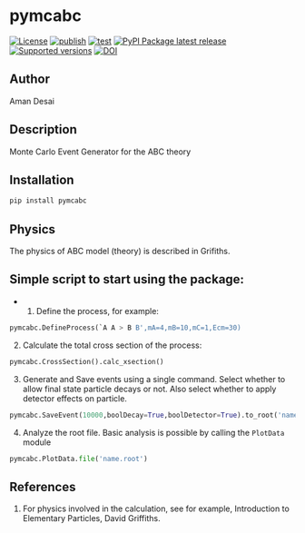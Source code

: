 # pymcabc

[![License](https://img.shields.io/github/license/amanmdesai/pymcabc)](https://github.com/amanmdesai/pymcabc/blob/master/LICENSE.txt)
[![publish](https://github.com/amanmdesai/pymcabc/actions/workflows/publish.yml/badge.svg)](https://github.com/amanmdesai/pymcabc/actions/workflows/publish.yml)
[![test](https://github.com/amanmdesai/pymcabc/actions/workflows/test.yaml/badge.svg)](https://github.com/amanmdesai/pymcabc/actions/workflows/test.yaml)
[![PyPI Package latest release](https://img.shields.io/pypi/v/pymcabc.svg)](https://pypi.python.org/pypi/pymcabc)
[![Supported versions](https://img.shields.io/pypi/pyversions/pymcabc.svg)](https://pypi.python.org/pypi/pymcabc)
[![DOI](https://zenodo.org/badge/587987289.svg)](https://zenodo.org/badge/latestdoi/587987289)


## Author

Aman Desai


##  Description

Monte Carlo Event Generator for the ABC theory

## Installation
```bash
pip install pymcabc
```

## Physics
The physics of ABC model (theory) is described in Grifiths.

## Simple script to start using the package:

- 1. Define the process, for example:
```python
pymcabc.DefineProcess(`A A > B B',mA=4,mB=10,mC=1,Ecm=30)
```

2. Calculate the total cross section of the process:
```python
pymcabc.CrossSection().calc_xsection()
```

3. Generate and Save events using a single command. Select whether to allow final state particle decays or not. Also select whether to apply detector effects on particle.

```python
pymcabc.SaveEvent(10000,boolDecay=True,boolDetector=True).to_root('name.root')
```

4. Analyze the root file. Basic analysis is possible by calling the `PlotData` module
```python
pymcabc.PlotData.file('name.root')
```

## References
1. For physics involved in the calculation, see for example, Introduction to Elementary Particles, David Griffiths.
